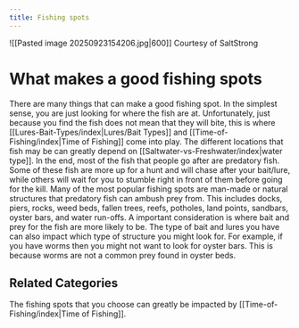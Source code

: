 ```yaml
---
title: Fishing spots
---
```

![[Pasted image 20250923154206.jpg|600]]
Courtesy of SaltStrong

# What makes a good fishing spots
There are many things that can make a good fishing spot. In the simplest sense, you are just looking for where the fish are at. Unfortunately, just because you find the fish does not mean that they will bite, this is where [[Lures-Bait-Types/index|Lures/Bait Types]] and [[Time-of-Fishing/index|Time of Fishing]] come into play. The different locations that fish may be can greatly depend on [[Saltwater-vs-Freshwater/index|water type]]. In the end, most of the fish that people go after are predatory fish. Some of these fish are more up for a hunt and will chase after your bait/lure, while others will wait for you to stumble right in front of them before going for the kill. Many of the most popular fishing spots are man-made or natural structures that predatory fish can ambush prey from. This includes docks, piers, rocks, weed beds, fallen trees, reefs, potholes, land points, sandbars, oyster bars, and water run-offs. A important consideration is where bait and prey for the fish are more likely to be. The type of bait and lures you have can also impact which type of structure you might look for. For example, if you have worms then you might not want to look for oyster bars. This is because worms are not a common prey found in oyster beds. 

## Related Categories
The fishing spots that you choose can greatly be impacted by [[Time-of-Fishing/index|Time of Fishing]].

